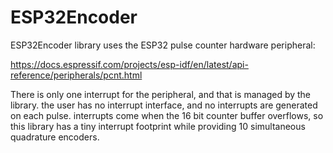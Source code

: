 # ESP32Encoder

ESP32Encoder library uses the ESP32 pulse counter hardware peripheral:

https://docs.espressif.com/projects/esp-idf/en/latest/api-reference/peripherals/pcnt.html

There is only one interrupt for the peripheral, and that is managed by the library. the user has no interrupt interface, and no interrupts are generated on each pulse. interrupts come when the 16 bit counter buffer overflows, so this library has a tiny interrupt footprint while providing 10 simultaneous quadrature encoders.
